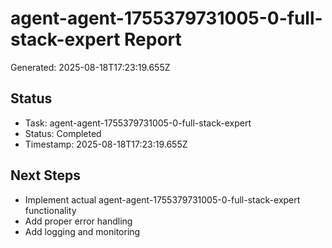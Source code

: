 # agent-agent-1755379731005-0-full-stack-expert Report

Generated: 2025-08-18T17:23:19.655Z

## Status
- Task: agent-agent-1755379731005-0-full-stack-expert
- Status: Completed
- Timestamp: 2025-08-18T17:23:19.655Z

## Next Steps
- Implement actual agent-agent-1755379731005-0-full-stack-expert functionality
- Add proper error handling
- Add logging and monitoring
